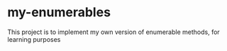 # my-enumerables
This project is to implement my own version of enumerable methods, for learning purposes
